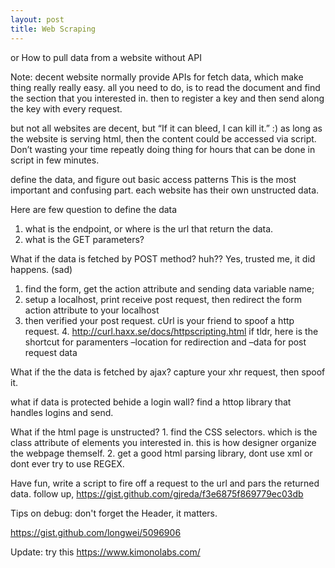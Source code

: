 ```yaml
---
layout: post
title: Web Scraping
---
```


or How to pull data from a website without API

Note: decent website normally provide APIs for fetch data, which make thing really really easy. all you need to do, is to read the document and find the section that you interested in. then to register a key and then send along the key with every request.

but not all websites are decent, but “If it can bleed, I can kill it.” :)
as long as the website is serving html, then the content could be accessed via script. Don’t wasting your time repeatly doing thing for hours that can be done in script in few minutes.


define the data, and figure out basic access patterns This is the most important and confusing part. each website has their own unstructed data.

Here are few question to define the data

1. what is the endpoint, or where is the url that return the data.
2. what is the GET parameters?

What if the data is fetched by POST method? huh?? Yes, trusted me, it did happens. (sad)

1. find the form, get the action attribute and sending data variable name;
2. setup a localhost, print receive post request, then redirect the form action attribute to your localhost
3. then verified your post request. cUrl is your friend to spoof a http request. 4. http://curl.haxx.se/docs/httpscripting.html if tldr, here is the shortcut for paramenters –location for redirection and –data for post request data


What if the the data is fetched by ajax? capture your xhr request, then spoof it.

what if data is protected behide a login wall? find a httop library that handles logins and send.

What if the html page is unstructed? 1. find the CSS selectors. which is the class attribute of elements you interested in. this is how designer organize the webpage themself. 2. get a good html parsing library, dont use xml or dont ever try to use REGEX.


Have fun, write a script to fire off a request to the url and pars the returned data. follow up, https://gist.github.com/gjreda/f3e6875f869779ec03db

Tips on debug: don't forget the Header, it matters.

https://gist.github.com/longwei/5096906

Update:
try this https://www.kimonolabs.com/
